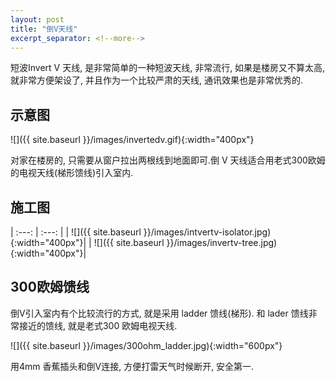 ```yaml
---
layout: post
title: "倒V天线"
excerpt_separator: <!--more-->
---
```


短波Invert V 天线, 是非常简单的一种短波天线, 非常流行, 如果是楼房又不算太高, 就非常方便架设了, 并且作为一个比较严肃的天线, 通讯效果也是非常优秀的.

## 示意图

![]({{ site.baseurl }}/images/invertedv.gif){:width="400px"}

<!--more-->

对家在楼房的, 只需要从窗户拉出两根线到地面即可.倒 V 天线适合用老式300欧姆的电视天线(梯形馈线)引入室内.



## 施工图


| :---: | :---: |
| ![]({{ site.baseurl }}/images/intvertv-isolator.jpg){:width="400px"}| | ![]({{ site.baseurl }}/images/invertv-tree.jpg){:width="400px"}|



## 300欧姆馈线

倒V引入室内有个比较流行的方式, 就是采用 ladder 馈线(梯形). 和 lader 馈线非常接近的馈线, 就是老式300 欧姆电视天线.


![]({{ site.baseurl }}/images/300ohm_ladder.jpg){:width="600px"}


用4mm 香蕉插头和倒V连接, 方便打雷天气时候断开, 安全第一.

